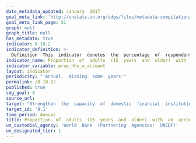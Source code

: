 ```yaml
---
date_metadata_updated: January  2017
goal_meta_link: 'http://unstats.un.org/sdgs/files/metadata-compilation/Metadata-Goal-8.pdf'
goal_meta_link_page: 51
graph: null
graph_title: null
has_metadata: true
indicator: 8.10.2
indicator_definition: >-
  Definition  This  indicator  denotes  the  percentage  of  respondents  who  report  having  an  account  (by  themselves  or  together  with  someone  else)  at  a  bank  or  another  type  of  financial  institution;  having  a  debit  card  in  their  own  name;  receiving  wages,  government  transfers,  or  payments  for  agricultural  products  into  an  account  or  through  a  mobile  phone  at  a  financial  institution  in  the  past  12  months;  paying  utility  bills  or  school  fees  from  an  account  at  a  financial  institution  in  the  past  12  months;  receiving  wages  or  government  transfers  into  a  card  in  the  past  12  months;  or  personally  using  a  mobile  phone  to  pay  bills  or  to  send  or  receive  money  through  a  GSM  Association  (GSMA)  Mobile  Money  for  the  Unbanked  (MMU)  service  in  the  past  12  months  (%  age  15+)  Concepts  Account  (%  age  15+):  The  percentage  of  respondents  who  report  having  an  account  (by  themselves  or  together  with  someone  else)  at  a  bank  or  another  type  of  financial  institution  (see  definition  for  "account  at  a  financial  institution")  or  personally  using  a  mobile  money  service  in  the  past  12  months  (see  definition  for  "mobile  money  account").
indicator_name: Proportion  of  adults  (15  years  and  older)  with  an  account  at  a  bank  or  other  financial  institution  or  with  a  mobile-money-service  provider
indicator_variable: prop_hhs_w_account
layout: indicator
periodicity: "'Annual,  missing  some  years'"
permalink: /8-10-2/
published: true
sdg_goal: 8
source_url: 
target: "Strengthen  the  capacity  of  domestic  financial  institutions  to  encourage  and  expand  access  to  banking,  insurance  and  financial  services  for  all."
target_id: '8.1'
time_period: Annual
title: Proportion  of  adults  (15  years  and  older)  with  an  account  at  a  bank  or  other  financial  institution  or  with  a  mobile-money-service  provider
un_custodial_agency: 'World  Bank  (Partnering  Agencies:  UNCDF)'
un_designated_tier: 1
---
```

